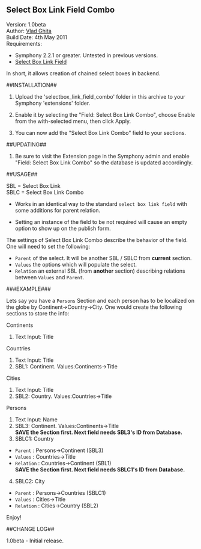 Select Box Link Field Combo 
------------------------------------

Version: 1.0beta<br />
Author: [Vlad Ghita](vlad_micutul@yahoo.com)<br />
Build Date: 4th May 2011<br />
Requirements:<br />
  
- Symphony 2.2.1 or greater. Untested in previous versions.
- [Select Box Link Field](http://symphony-cms.com/download/extensions/view/20054/)

In short, it allows creation of chained select boxes in backend.

##INSTALLATION##

1. Upload the 'selectbox_link_field_combo' folder in this archive to your Symphony 'extensions' folder.

2. Enable it by selecting the "Field: Select Box Link Combo", choose Enable from the with-selected menu, then click Apply.

3. You can now add the "Select Box Link Combo" field to your sections.


##UPDATING##

1. Be sure to visit the Extension page in the Symphony admin and enable "Field: Select Box Link Combo" so the database is updated accordingly.


##USAGE##

SBL = Select Box Link<br />
SBLC = Select Box Link Combo

- Works in an identical way to the standard `select box link field` with some additions for parent relation.

- Setting an instance of the field to be not required will cause an empty option to show up on the publish form.

The settings of Select Box Link Combo describe the behavior of the field. One will need to set the following:

- `Parent` of the select. It will be another SBL / SBLC from **current** section.
- `Values` the options which will populate the select.
- `Relation` an external SBL (from **another** section) describing relations between `Values` and `Parent`.

###EXAMPLE###

Lets say you have a `Persons` Section and each person has to be localized on the globe by Continent->Country->City. One would create the following sections to store the info:

Continents<br />
1. Text Input: Title

Countries<br />
1. Text Input: Title<br />
2. SBL1: Continent. Values:Continents-&gt;Title

Cities<br />
1. Text Input: Title<br />
2. SBL2: Country. Values:Countries-&gt;Title
  
Persons<br />
1. Text Input: Name<br />
2. SBL3: Continent. Values:Continents-&gt;Title<br />
**SAVE the Section first. Next field needs SBL3's ID from Database.**<br />
3. SBLC1: Country<br />
- `Parent` : Persons-&gt;Continent (SBL3)<br />
- `Values` : Countries-&gt;Title<br />
- `Relation` : Countries-&gt;Continent (SBL1)<br />
**SAVE the Section first. Next field needs SBLC1's ID from Database.**<br />
4. SBLC2: City<br />
- `Parent` : Persons-&gt;Countries (SBLC1)<br />
- `Values` : Cities-&gt;Title<br />
- `Relation` : Cities-&gt;Country (SBL2)

Enjoy!

##CHANGE LOG##

1.0beta	- Initial release.
